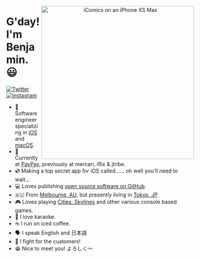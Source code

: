 <p align="center">
<img src="https://github.com/topLayoutGuide/topLayoutGuide/raw/main/header.png" width="410" alt="iComics on an iPhone XS Max" align="right" />
</p>

# G'day! I'm Benjamin. 😃

<p align="left">
<!-- <a href="https://www.linkedin.com/in/timoliverau/">
<img src="https://img.shields.io/badge/-LinkedIn-%233781da" alt="LinkedIn"/></a> 
<a href="https://www.dribbble.com/timoliver">
<img src="https://img.shields.io/badge/-Dribbble-%23ff5798" alt="Dribbble"/></a> -->
<a href="https://www.twitter.com/viewDidAppear">
<img src="https://img.shields.io/badge/-Twitter-%231DA1F2" alt="Twitter" /></a> 
<a href="https://www.instagram.com/okokokjeez">
<img src="https://img.shields.io/badge/-Instagram-%23eb13a5" alt="Instagram" /></a> 
</p>

* 📱 Software engineer specializing in [iOS](https://www.apple.com/ios/) and [macOS](https://www.apple.com/macos/).
* 🚗 Currently at [PayPay](https://paypay.ne.jp/), previously at mercari, iflix & jtribe.
* 💿 Making a top secret app for iOS called...... oh well you'll need to wait...
* 💻 Loves publishing [open source software on GitHub](https://github.com/toplayoutguide?tab=repositories).
* 🇦🇺 From [Melbourne, AU](https://www.australia.com/en/places/melbourne-and-surrounds/guide-to-melbourne.html), but presently living in [Tokyo, JP](https://www.gotokyo.org/en/index.html).
* 🎮 Loves playing [Cities: Skylines](https://www.paradoxplaza.com/cities-skylines/CSCS00GSK-MASTER.html) and other various console based games.
* 🎤 I love karaoke.
* ☕️ I run on iced coffee.
* 🗣 I speak English and 日本語
* 💖 I fight for the customers!
* 😁 Nice to meet you! よろしく〜
